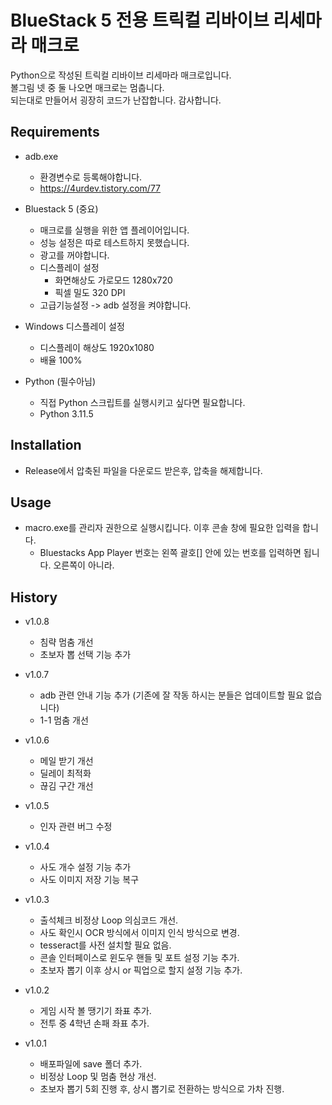 # BlueStack 5 전용 트릭컬 리바이브 리세마라 매크로
Python으로 작성된 트릭컬 리바이브 리세마라 매크로입니다. <br>
볼그림 넷 중 둘 나오면 매크로는 멈춥니다. <br>
되는대로 만들어서 굉장히 코드가 난잡합니다. 감사합니다.

## Requirements
- adb.exe
    - 환경변수로 등록해야합니다.
    - https://4urdev.tistory.com/77
      
- Bluestack 5 (중요)
    - 매크로를 실행을 위한 앱 플레이어입니다.
    - 성능 설정은 따로 테스트하지 못했습니다.
    - 광고를 꺼야합니다.
    - 디스플레이 설정
        - 화면해상도 가로모드 1280x720
        - 픽셀 밀도 320 DPI
    - 고급기능설정 -> adb 설정을 켜야합니다.

- Windows 디스플레이 설정
    - 디스플레이 해상도 1920x1080
    - 배율 100%

- Python (필수아님)
    - 직접 Python 스크립트를 실행시키고 싶다면 필요합니다.
    - Python 3.11.5

## Installation
- Release에서 압축된 파일을 다운로드 받은후, 압축을 해제합니다.

## Usage
- macro.exe를 관리자 권한으로 실행시킵니다. 이후 콘솔 창에 필요한 입력을 합니다.
    - Bluestacks App Player 번호는 왼쪽 괄호[] 안에 있는 번호를 입력하면 됩니다. 오른쪽이 아니라.


## History
- v1.0.8
    - 침략 멈춤 개선
    - 초보자 뽑 선택 기능 추가
- v1.0.7
    - adb 관련 안내 기능 추가 (기존에 잘 작동 하시는 분들은 업데이트할 필요 없습니다)
    - 1-1 멈춤 개선
- v1.0.6
    - 메일 받기 개선
    - 딜레이 최적화
    - 끊김 구간 개선
- v1.0.5
    - 인자 관련 버그 수정
- v1.0.4
    - 사도 개수 설정 기능 추가
    - 사도 이미지 저장 기능 복구
- v1.0.3
    - 출석체크 비정상 Loop 의심코드 개선.
    - 사도 확인시 OCR 방식에서 이미지 인식 방식으로 변경.
    - tesseract를 사전 설치할 필요 없음.
    - 콘솔 인터페이스로 윈도우 핸들 및 포트 설정 기능 추가.
    - 초보자 뽑기 이후 상시 or 픽업으로 할지 설정 기능 추가.
      
- v1.0.2
    - 게임 시작 볼 땡기기 좌표 추가.
    - 전투 중 4학년 손패 좌표 추가.

- v1.0.1
    - 배포파일에 save 폴더 추가.
    - 비정상 Loop 및 멈춤 현상 개선.
    - 초보자 뽑기 5회 진행 후, 상시 뽑기로 전환하는 방식으로 가차 진행.
